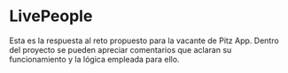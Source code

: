 # LivePeople

Esta es la respuesta al reto propuesto para la vacante de Pitz App. Dentro del proyecto se pueden apreciar comentarios que aclaran su funcionamiento y la lógica empleada para ello.
